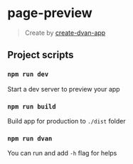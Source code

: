 # page-preview

> Create by [create-dvan-app](https://dvan.js.org)

## Project scripts

### `npm run dev`

Start a dev server to preview your app

### `npm run build`

Build app for production to `./dist` folder

### `npm run dvan`

You can run and add `-h` flag for helps